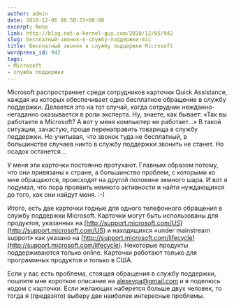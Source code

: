 ```yaml
---
author: admin
date: 2010-12-06 06:50:23+00:00
excerpt: None
link: http://blog.not-a-kernel-guy.com/2010/12/05/942
slug: бесплатный-звонок-в-службу-поддержки-mic
title: Бесплатный звонок в службу поддержки Microsoft
wordpress_id: 942
tags:
- Microsoft
- служба поддержки
---
```


Microsoft распространяет среди сотрудников карточки Quick Assistance, каждая из которых обеспечивает одно бесплатное обращение в службу поддержки. Делается это на тот случай, когда сотрудник нежданно-негаданно оказывается в роли эксперта. Ну, знаете, как бывает: «Так вы работаете в Microsoft? А вот у меня компьютер не работает…» В такой ситуации, зачастую, проще перенаправить товарища в службу поддержки. Но учитывая, что звонок туда не бесплатный, в большинстве случаев никто в службу поддержки звонить не станет. Но осадок останется…

У меня эти карточки постоянно протухают. Главным образом потому, что они привязаны к стране, а большинство проблем, с которыми ко мне обращаются, происходят на другой половине земного шара. И вот я подумал, что пора проявить немного активности и найти нуждающихся до того, как они найдут меня. :-) 

Итого, есть две карточки годные для одного телефонного обращения в службу поддержки Microsoft. Карточки могут быть использованы для продуктов, указанных на [http://support.microsoft.com/US](http://support.microsoft.com/US) и находящихся «under mainstream support» как указано на [http://support.microsoft.com/lifecycle](http://support.microsoft.com/lifecycle). Некоторые продукты поддерживаются только online. Карточки работают только для программных продуктов и только в США.

Если у вас есть проблема, стоящая обращения в службу поддержки, пошлите мне короткое описание на [alexeypa@gmail.com](mailto:alexeypa@gmail.com) и я поделюсь кодом с карточки. Если желающих наберется больше двух человек, то тогда я (предвзято) выберу две наиболее интересные проблемы.
